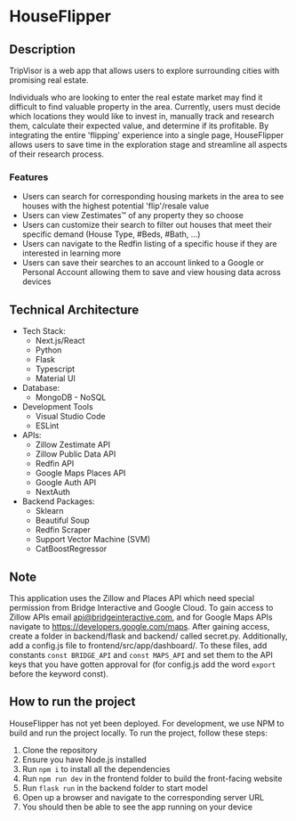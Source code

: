 # HouseFlipper

## Description
TripVisor is a web app that allows users to explore surrounding cities with promising real estate.

Individuals who are looking to enter the real estate market may find it difficult to find valuable property in the area. Currently, users must decide which locations they would like to invest in, manually track and research them, calculate their expected value, and determine if its profitable. By integrating the entire 'flipping' experience into a single page, HouseFlipper allows users to save time in the exploration stage and streamline all aspects of their research process.

### Features
- Users can search for corresponding housing markets in the area to see houses with the highest potential 'flip'/resale value
- Users can view Zestimates:tm: of any property they so choose
- Users can customize their search to filter out houses that meet their specific demand (House Type, #Beds, #Bath, ...)
- Users can navigate to the Redfin listing of a specific house if they are interested in learning more
- Users can save their searches to an account linked to a Google or Personal Account allowing them to save and view housing data across devices

## Technical Architecture
- Tech Stack: 
    - Next.js/React
    - Python
    - Flask
    - Typescript
    - Material UI
- Database: 
    - MongoDB - NoSQL
- Development Tools
    - Visual Studio Code
    - ESLint
- APIs:
    - Zillow Zestimate API
    - Zillow Public Data API
    - Redfin API
    - Google Maps Places API
    - Google Auth API
    - NextAuth
- Backend Packages:
    - Sklearn
    - Beautiful Soup
    - Redfin Scraper
    - Support Vector Machine (SVM)
    - CatBoostRegressor
 
## Note
This application uses the Zillow and Places API which need special permission from Bridge Interactive and Google Cloud. To gain access to Zillow APIs email api@bridgeinteractive.com, and for Google Maps APIs navigate to https://developers.google.com/maps. After gaining access, create a folder in backend/flask and backend/ called secret.py. Additionally, add a config.js file to frontend/src/app/dashboard/. To these files, add constants `const BRIDGE_API` and `const MAPS_API` and set them to the API keys that you have gotten approval for (for config.js add the word `export` before the keyword const). 

## How to run the project
HouseFlipper has not yet been deployed. For development, we use NPM to build and run the project locally. To run the project, follow these steps:
1. Clone the repository
2. Ensure you have Node.js installed
3. Run `npm i` to install all the dependencies
4. Run `npm run dev` in the frontend folder to build the front-facing website 
5. Run `flask run` in the backend folder to start model
6. Open up a browser and navigate to the corresponding server URL
7. You should then be able to see the app running on your device


